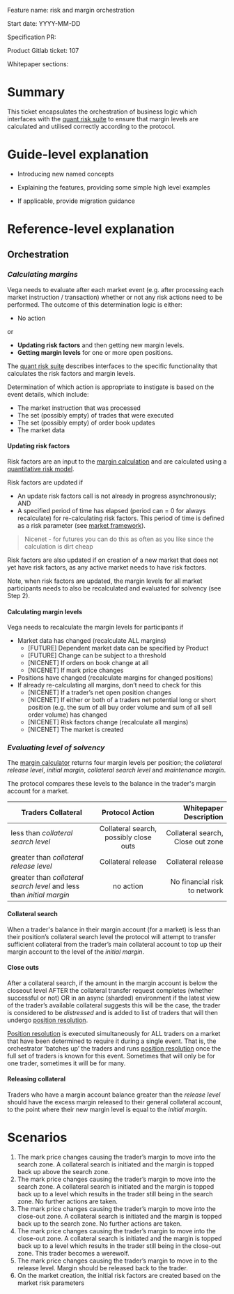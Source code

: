 Feature name: risk and margin orchestration

Start date: YYYY-MM-DD

Specification PR: 

Product Gitlab ticket: 107

Whitepaper sections: 

# Summary
This ticket encapsulates the orchestration of business logic which interfaces with the [quant risk suite](./0018-quant-risk-suite.md) to ensure that margin levels are calculated and utilised correctly according to the protocol.

# Guide-level explanation
- Introducing new named concepts


- Explaining the features, providing some simple high level examples




- If applicable, provide migration guidance

# Reference-level explanation

## Orchestration


### ***Calculating margins***

Vega needs to evaluate after each market event (e.g. after processing each market instruction / transaction) whether or not any risk actions need to be performed. The outcome of this determination logic is either:
- No action

or

- **Updating risk factors** and then getting new margin levels.
- **Getting margin levels** for one or more open positions.

The [quant risk suite](./0018-quant-risk-suite.md) describes interfaces to the specific functionality that calculates the risk factors and margin levels.

Determination  of which action is appropriate to instigate is based on the event details, which include:
* The market instruction that was processed
* The set (possibly empty) of trades that were executed
* The set (possibly empty) of order book updates
* The market data

#### Updating risk factors

Risk factors are an input to the [margin calculation](./0019-margin-calculator.md) and are calculated using a [quantitative risk model](./0018-quant-risk-suite.md).

Risk factors are updated if  
* An update risk factors call is not already in progress asynchronously; AND
* A specified period of time has elapsed (period can = 0 for always recalculate) for re-calculating risk factors. This period of time is defined as a risk parameter (see [market framework](./0001-market-framework.md)).

>Nicenet - for futures you can do this as often as you like since the calculation is dirt cheap

Risk factors are also updated if on creation of a new market that does not yet have risk factors, as any active market needs to have risk factors.

Note, when risk factors are updated, the margin levels for all market participants needs to also be recalculated and evaluated for solvency (see Step 2).


#### Calculating margin levels

Vega needs to recalculate the margin levels for participants if 

  * Market data has changed (recalculate ALL margins)
    * [FUTURE] Dependent market data can be specified by Product
    * [FUTURE] Change can be subject to a threshold
    * [NICENET] If orders on book change at all
    * [NICENET] If mark price changes
 * Positions have changed (recalculate margins for changed positions)
  * If already re-calculating all margins, don’t need to check for this
    * [NICENET] If a trader’s net open position changes
    * [NICENET] If either or both of a traders net potential long or short position (e.g. the sum of all buy order volume and sum of all sell order volume) has changed
    * [NICENET] Risk factors change (recalculate all margins)
    * [NICENET] The market is created


### ***Evaluating level of solvency***

The [margin calculator](./0019-margin-calculator.md) returns four margin levels per position; the _collateral release level_, _initial margin_, _collateral search level_ and _maintenance margin_.

The protocol compares these levels to the balance in the trader's margin account for a market.

| Traders Collateral        | Protocol  Action           | Whitepaper Description
| ------------- |:-------------:| -----:|
| less than  _collateral search level_     | Collateral search, possibly close outs | Collateral search, Close out zone
| greater than  _collateral release level_       | Collateral release      | Collateral release
| greater than _collateral search level_ and less than  _initial margin_  | no action     | No financial risk to network

#### Collateral search

When a trader's balance in their margin account (for a market) is less than their position’s collateral search level the protocol will attempt to transfer sufficient collateral from the trader’s main collateral account to top up their margin account to the level of the _initial margin_.

#### Close outs

After a collateral search, if the amount in the margin account is below the closeout level AFTER the collateral transfer request completes (whether successful or not) OR in an async (sharded) environment if the latest view of the trader’s available collateral suggests this will be the case, the trader is considered to be _distressed_ and is added to list of traders that will then undergo [position resolution](./0012-position-resolution.md).

[Position resolution](./0012-position-resolution.md) is executed simultaneously for ALL traders on a market that have been determined to require it during a single event. That is, the orchestrator ‘batches up’ the traders and runs [position resolution](./0012-position-resolution.md) once the full set of traders is known for this event. Sometimes that will only be for one trader, sometimes it will be for many.

#### Releasing collateral
Traders who have a margin account balance greater than the  _release level_ should have the excess margin released to their general collateral account, to the point where their new margin level is equal to the _initial margin_.



# Scenarios 
1. The mark price changes causing the trader’s margin to move into the search zone. A collateral search is initiated and the margin is topped back up above the search zone.
1. The mark price changes causing the trader’s margin to move into the search zone. A collateral search is initiated and the margin is topped back up to a level which results in the trader still being in the search zone. No further actions are taken.
1. The mark price changes causing the trader’s margin to move into the close-out zone. A collateral search is initiated and the margin is topped back up to the search zone. No further actions are taken.
1. The mark price changes causing the trader’s margin to move into the close-out zone. A collateral search is initiated and the margin is topped back up to a level which results in the trader still being in the close-out zone. This trader becomes a werewolf.
1. The mark price changes causing the trader’s margin to move in to the release level. Margin should be released back to the trader. 
1. On the market creation, the initial risk factors are created based on the market risk parameters